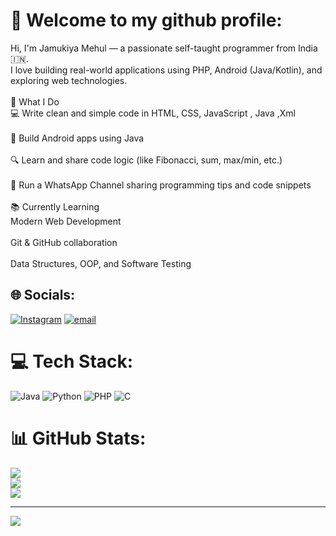 # 💫 Welcome to my github profile:
Hi, I'm Jamukiya Mehul — a passionate self-taught programmer from India 🇮🇳.<br>I love building real-world applications using PHP, Android (Java/Kotlin), and exploring web technologies.<br><br>🚀 What I Do<br>💻 Write clean and simple code in HTML, CSS, JavaScript , Java ,Xml<br><br>📱 Build Android apps using Java<br><br>🔍 Learn and share code logic (like Fibonacci, sum, max/min, etc.)<br><br>📢 Run a WhatsApp Channel sharing programming tips and code snippets<br><br>📚 Currently Learning<br>Modern Web Development<br><br>Git & GitHub collaboration<br><br>Data Structures, OOP, and Software Testing


## 🌐 Socials:
[![Instagram](https://img.shields.io/badge/Instagram-%23E4405F.svg?logo=Instagram&logoColor=white)](https://instagram.com/itz_mehul._.23) [![email](https://img.shields.io/badge/Email-D14836?logo=gmail&logoColor=white)](mailto:jamukiyamehul46@gmail.com) 

# 💻 Tech Stack:
![Java](https://img.shields.io/badge/java-%23ED8B00.svg?style=for-the-badge&logo=openjdk&logoColor=white) ![Python](https://img.shields.io/badge/python-3670A0?style=for-the-badge&logo=python&logoColor=ffdd54) ![PHP](https://img.shields.io/badge/php-%23777BB4.svg?style=for-the-badge&logo=php&logoColor=white) ![C](https://img.shields.io/badge/c-%2300599C.svg?style=for-the-badge&logo=c&logoColor=white)
# 📊 GitHub Stats:
![](https://github-readme-stats.vercel.app/api?username=mehul-code23&theme=dark&hide_border=false&include_all_commits=false&count_private=false)<br/>
![](https://nirzak-streak-stats.vercel.app/?user=mehul-code23&theme=dark&hide_border=false)<br/>
![](https://github-readme-stats.vercel.app/api/top-langs/?username=mehul-code23&theme=dark&hide_border=false&include_all_commits=false&count_private=false&layout=compact)

---
[![](https://visitcount.itsvg.in/api?id=mehul-code23&icon=0&color=0)](https://visitcount.itsvg.in)

<!-- Proudly created with GPRM ( https://gprm.itsvg.in ) -->
